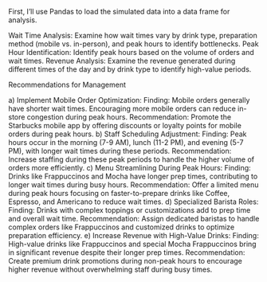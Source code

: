 
First, I’ll use Pandas to load the simulated data into a data frame for analysis.
  
  
  
  Wait Time Analysis: Examine how wait times vary by drink type, preparation method (mobile vs. in-person), and peak hours to identify bottlenecks.
  Peak Hour Identification: Identify peak hours based on the volume of orders and wait times.
  Revenue Analysis: Examine the revenue generated during different times of the day and by drink type to identify high-value periods.



Recommendations for Management


a) Implement Mobile Order Optimization:
Finding: Mobile orders generally have shorter wait times. Encouraging more mobile orders can reduce in-store congestion during peak hours.
Recommendation: Promote the Starbucks mobile app by offering discounts or loyalty points for mobile orders during peak hours.
b) Staff Scheduling Adjustment:
Finding: Peak hours occur in the morning (7-9 AM), lunch (11-2 PM), and evening (5-7 PM), with longer wait times during these periods.
Recommendation: Increase staffing during these peak periods to handle the higher volume of orders more efficiently.
c) Menu Streamlining During Peak Hours:
Finding: Drinks like Frappuccinos and Mocha have longer prep times, contributing to longer wait times during busy hours.
Recommendation: Offer a limited menu during peak hours focusing on faster-to-prepare drinks like Coffee, Espresso, and Americano to reduce wait times.
d) Specialized Barista Roles:
Finding: Drinks with complex toppings or customizations add to prep time and overall wait time.
Recommendation: Assign dedicated baristas to handle complex orders like Frappuccinos and customized drinks to optimize preparation efficiency.
e) Increase Revenue with High-Value Drinks:
Finding: High-value drinks like Frappuccinos and special Mocha Frappuccinos bring in significant revenue despite their longer prep times.
Recommendation: Create premium drink promotions during non-peak hours to encourage higher revenue without overwhelming staff during busy times.

